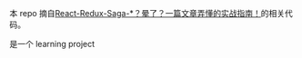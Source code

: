 本 repo 摘自[React-Redux-Saga-*？晕了？一篇文章弄懂的实战指南！](https://zhuanlan.zhihu.com/p/82442831)的相关代码。

是一个 learning project
